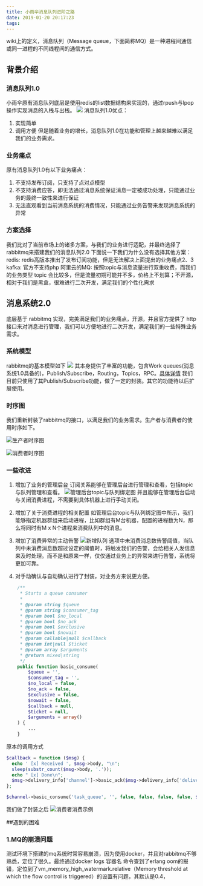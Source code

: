 ```yaml
---
title: 小雨伞消息队列进阶之路
date: 2019-01-20 20:17:23
tags:
---
```

wiki上的定义，消息队列（Message queue，下面简称MQ）是一种进程间通信或同一进程的不同线程间的通信方式。


## 背景介绍
### 消息队列1.0
小雨伞原有消息队列底层是使用redis的list数据结构来实现的，通过rpush与lpop操作实现消息的入栈与出栈。
![](old_mq.png)
消息队列1.0优点：
1. 实现简单
2. 调用方便
但是随着业务的增长，消息队列1.0在功能和管理上越来越难以满足我们的业务需求。

### 业务痛点
原有消息队列1.0有以下业务痛点：
1. 不支持发布订阅，只支持了点对点模型
2. 不支持消费应答，即无法通过消息系统保证消息一定被成功处理，只能通过业务的最终一致性来进行保证
3. 无法直观看到当前消息系统的消费情况，只能通过业务告警来发现消息系统的异常

### 方案选择
我们比对了当前市场上的诸多方案，与我们的业务进行适配，并最终选择了rabbitmq来搭建我们的消息队列2.0
下面说一下我们为什么没有选择其他方案：
redis:
redis高版本推出了发布订阅功能，但是无法解决上面提出的业务痛点2、3
kafka:
官方不支持php
阿里云的MQ:
按照topic与消息流量进行双重收费，而我们的业务类型 topic 会比较多，但是流量初期可能并不多，价格上不划算；不开源，相对于我们是黑盒，很难进行二次开发，满足我们的个性化需求

## 消息系统2.0
底层基于 rabbitmq 实现，完美满足我们的业务痛点，开源，并且官方提供了 http 接口来对消息进行管理，我们可以方便地进行二次开发，满足我们的一些特殊业务需求。

### 系统模型
rabbitmq的基本模型如下
![](mq_model.png)
其本身提供了丰富的功能，包含Work queues(消息系统1.0具备的)，Publish/Subscribe，Routing，Topics，RPC。[具体详情](https://www.rabbitmq.com/getstarted.html)
我们目前只使用了其Publish/Subscribe功能，做了一定的封装。其它的功能待以后扩展使用。

### 时序图
我们重新封装了rabbitmq的接口，以满足我们的业务需求。生产者与消费者的使用时序如下。

![生产者时序图](producer.png)

![消费者时序图](consumer.png)

### 一些改进
1. 增加了业务的管理后台
订阅关系能够在管理后台进行管理和查看，包括topic与队列管理和查看。
![管理后台topic与队列绑定图](mq_bind.png)
并且能够在管理后台启动与关闭消费进程，不需要到具体机器上进行手动关闭。

2. 增加了关于消费进程的相关配置
如管理后台topic与队列绑定图中所示，我们能够指定机器群组来启动进程，比如群组有M台机器，配置的进程数为N，那么将同时有M x N个进程来消费队列中的消息。

3. 增加了消费异常的主动告警
![新增队列](mq_queue.png)
选项中未消费消息数告警阈值，当队列中未消费消息数超过设定的阈值时，将触发我们的告警，会给相关人发信息来及时处理。而不是和原来一样，仅仅通过业务上的异常来进行告警，系统将更加可靠。

4. 对手动确认与自动确认进行了封装，对业务方来说更方便。
```php
    /**
     * Starts a queue consumer
     *
     * @param string $queue
     * @param string $consumer_tag
     * @param bool $no_local
     * @param bool $no_ack
     * @param bool $exclusive
     * @param bool $nowait
     * @param callable|null $callback
     * @param int|null $ticket
     * @param array $arguments
     * @return mixed|string
     */
    public function basic_consume(
        $queue = '',
        $consumer_tag = '',
        $no_local = false,
        $no_ack = false,
        $exclusive = false,
        $nowait = false,
        $callback = null,
        $ticket = null,
        $arguments = array()
    ) {
    	...
    }
```
原本的调用方式
```php
$callback = function ($msg) {
  echo ' [x] Received ', $msg->body, "\n";
  sleep(substr_count($msg->body, '.'));
  echo " [x] Done\n";
  $msg->delivery_info['channel']->basic_ack($msg->delivery_info['delivery_tag']);
};

$channel->basic_consume('task_queue', '', false, false, false, false, $callback);
```
我们做了封装之后
![消费者消费示例](mq_ackconsumer.png)

##遇到的困难
### 1.MQ的崩溃问题
测试环境下搭建的mq系统时常容易崩溃，因为使用docker，并且对rabbitmq不够熟悉，定位了很久。最终通过docker logs 容器名
命令查到了erlang oom的报错，定位到了vm_memory_high_watermark.relative（Memory threshold at which the flow control is triggered）的设置有问题，其默认是0.4，





